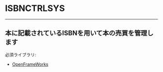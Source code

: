 # ISBNCTRLSYS
---
本に記載されているISBNを用いて本の売買を管理します
---
必須ライブラリ:
- [OpenFrameWorks](https://openframeworks.cc)
